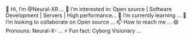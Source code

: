 
👋 Hi, I’m @Neural-XR ...
👀 I’m interested in: Open source | Software Development | Servers | High performance...
🌱 I’m currently learning ...
💞️ I’m looking to collaborate on  Open source ...
📫 How to reach me ...
😄 Pronouns: Neural-X- ...
⚡ Fun fact: Cyborg Visionary ...
<!---
Neural-XR/Neural-XR is a ✨ special ✨ repository because its `README.md` (this file) appears on your GitHub profile.
You can click the Preview link to take a look at your changes.
--->
